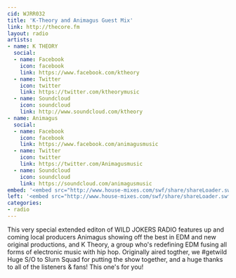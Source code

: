 ```yaml
---
cid: WJRR032
title: 'K-Theory and Animagus Guest Mix'
link: http://thecore.fm
layout: radio
artists: 
- name: K THEORY
  social:
  - name: Facebook
    icon: facebook
    link: https://www.facebook.com/ktheory
  - name: Twitter
    icon: twitter
    link: https://twitter.com/ktheorymusic
  - name: Soundcloud
    icon: soundcloud
    link: http://www.soundcloud.com/ktheory
- name: Animagus
  social:
  - name: Facebook
    icon: facebook
    link: https://www.facebook.com/animagusmusic
  - name: Twitter
    icon: twitter
    link: https://twitter.com/Animagusmusic
  - name: Soundcloud
    icon: soundcloud
    link: https://soundcloud.com/animagusmusic
embed: '<embed src="http://www.house-mixes.com/swf/share/shareLoader.swf?feed=http://www.house-mixes.com/ShareWidget/SingleAudioFeed/audios-407245" type="application/x-shockwave-flash" wmode="opaque" allowscriptaccess="always" height="350" width="100%">'
left: '<embed src="http://www.house-mixes.com/swf/share/shareLoader.swf?feed=http://www.house-mixes.com/ShareWidget/SingleAudioFeed/audios-407239" type="application/x-shockwave-flash" wmode="opaque" allowscriptaccess="always" height="350" width="100%">'
categories:
- radio
---
```


This very special extended editon of WILD JOKERS RADIO features up and coming local producers Animagus showing off the best in EDM and new original productions, and K Theory, a group who's redefining EDM fusing all forms of electronic music with hip hop. Originally aired togther, we #getwild  Huge S/O to Slurn Squad for putting the show together, and a huge thanks to all of the listeners & fans! This one's for you!
